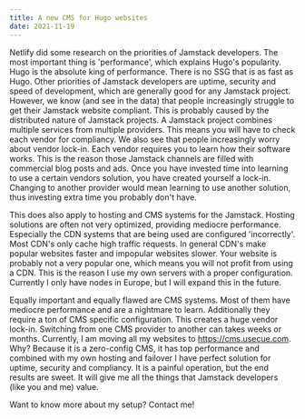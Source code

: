 ```yaml
---
title: A new CMS for Hugo websites
date: 2021-11-19
---
```


Netlify did some research on the priorities of Jamstack developers. The most important thing is 'performance', which explains Hugo's popularity. Hugo is the absolute king of performance. There is no SSG that is as fast as Hugo. Other priorities of Jamstack developers are uptime, security and speed of development, which are generally good for any Jamstack project. However, we know (and see in the data) that people increasingly struggle to get their Jamstack website compliant. This is probably caused by the distributed nature of Jamstack projects. A Jamstack project combines multiple services from multiple providers. This means you will have to check each vendor for compliancy. We also see that people increasingly worry about vendor lock-in. Each vendor requires you to learn how their software works. This is the reason those Jamstack channels are filled with commercial blog posts and ads. Once you have invested time into learning to use a certain vendors solution, you have created yourself a lock-in. Changing to another provider would mean learning to use another solution, thus investing extra time you probably don't have.

This does also apply to hosting and CMS systems for the Jamstack. Hosting solutions are often not very optimized, providing mediocre performance. Especially the CDN systems that are being used are configured 'incorrectly'. Most CDN's only cache high traffic requests. In general CDN's make popular websites faster and impopular websites slower. Your website is probably not a very popular one, which means you will not profit from using a CDN. This is the reason I use my own servers with a proper configuration. Currently I only have nodes in Europe, but I will expand this in the future.

Equally important and equally flawed are CMS systems. Most of them have mediocre performance and are a nightmare to learn. Additionally they require a ton of CMS specific configuration. This creates a huge vendor lock-in. Switching from one CMS provider to another can takes weeks or months. Currently, I am moving all my websites to https://cms.usecue.com. Why? Because it is a zero-config CMS, it has top performance and combined with my own hosting and failover I have perfect solution for uptime, security and compliancy. It is a painful operation, but the end results are sweet. It will give me all the things that Jamstack developers (like you and me) value.

Want to know more about my setup? Contact me!